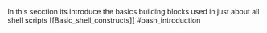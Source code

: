 In this secction its introduce the basics building blocks used in just about all shell scripts
[[Basic_shell_constructs]]
#bash_introduction
